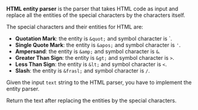 **HTML entity parser** is the parser that takes HTML code as input and replace all the entities of the special characters by the characters itself.

The special characters and their entities for HTML are:

- **Quotation Mark**: the entity is `&quot;` and symbol character is `.
- **Single Quote Mark**: the entity is `&apos;` and symbol character is `'`.
- **Ampersand**: the entity is `&amp;` and symbol character is `&`.
- **Greater Than Sign**: the entity is `&gt;` and symbol character is `>`.
- **Less Than Sign**: the entity is `&lt;` and symbol character is `<`.
- **Slash**: the entity is `&frasl;` and symbol character is `/`.

Given the input `text` string to the HTML parser, you have to implement the entity parser.

Return the text after replacing the entities by the special characters.